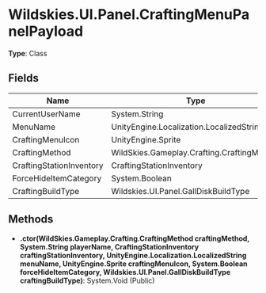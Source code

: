﻿# Wildskies.UI.Panel.CraftingMenuPanelPayload

**Type**: Class

## Fields

| Name | Type | Access |
|------|------|--------|
| CurrentUserName | System.String | Public |
| MenuName | UnityEngine.Localization.LocalizedString | Public |
| CraftingMenuIcon | UnityEngine.Sprite | Public |
| CraftingMethod | WildSkies.Gameplay.Crafting.CraftingMethod | Public |
| CraftingStationInventory | CraftingStationInventory | Public |
| ForceHideItemCategory | System.Boolean | Public |
| CraftingBuildType | Wildskies.UI.Panel.GallDiskBuildType | Public |

## Methods

- **.ctor(WildSkies.Gameplay.Crafting.CraftingMethod craftingMethod, System.String playerName, CraftingStationInventory craftingStationInventory, UnityEngine.Localization.LocalizedString menuName, UnityEngine.Sprite craftingMenuIcon, System.Boolean forceHideItemCategory, Wildskies.UI.Panel.GallDiskBuildType craftingBuildType)**: System.Void (Public)

